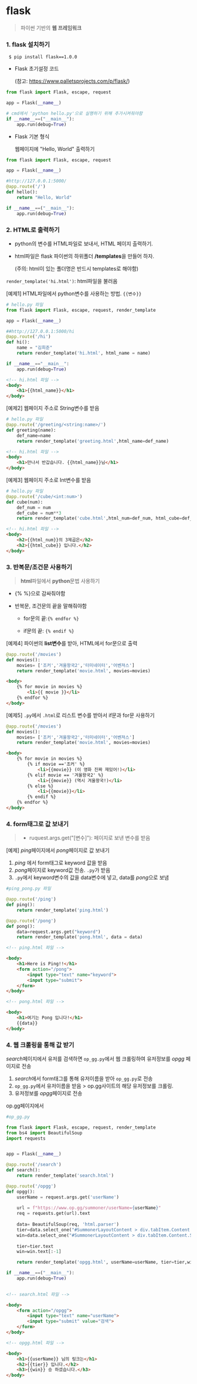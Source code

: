 # flask

>파이썬 기반의 **웹 프레임워크**



### 1. flask 설치하기

```shell
 $ pip install flask==1.0.0 
```



- Flask 초기설정 코드

  (참고: https://www.palletsprojects.com/p/flask/)

```python
from flask import Flask, escape, request

app = Flask(__name__)

# cmd에서 'python hello.py'으로 실행하기 위해 추가시켜줘야함
if __name__==("__main__"):
    app.run(debug=True)
```



- Flask 기본 형식

  웹페이지에 "Hello, World" 출력하기

```python
from flask import Flask, escape, request

app = Flask(__name__)

#http://127.0.0.1:5000/
@app.route('/')
def hello():
    return "Hello, World"

if __name__==("__main__"):
    app.run(debug=True)
```



### 2. HTML로 출력하기

- python의 변수를 HTML파일로 보내서, HTML 페이지 출력하기.

- html파일은 flask 파이썬의 하위폴더 **/templates**을 만들어 하자.

  (주의: html이 있는 폴더명은 반드시 templates로 해야함)

  

`render_template('hi.html')`: html파일을 불러옴



[예제1] HTML파일에서 python변수를 사용하는 방법. `{{변수}}`

```python
# hello.py 파일
from flask import Flask, escape, request, render_template

app = Flask(__name__)

##http://127.0.0.1:5000/hi
@app.route('/hi')
def hi():
    name = "김희준"
    return render_template('hi.html', html_name = name)

if __name__=="__main__":
    app.run(debug=True)
```

```html
<!-- hi.html 파일 -->
<body>
    <h1>{{html_name}}</h1>
</body>
```



[예제2] 웹페이지 주소로 String변수를 받음

```python
# hello.py 파일
@app.route('/greeting/<string:name>/')
def greeting(name):
    def_name=name
    return render_template('greeting.html',html_name=def_name)
```

~~~html
<!-- hi.html 파일 -->
<body>
    <h1>만나서 반갑습니다. {{html_name}}님</h1>
</body>
~~~



[예제3] 웹페이지 주소로 Int변수를 받음

```python
# hello.py 파일
@app.route('/cube/<int:num>')
def cube(num):
    def_num = num
    def_cube = num**3
    return render_template('cube.html',html_num=def_num, html_cube=def_cube)
```

```html
<!-- hi.html 파일 -->
<body>
    <h2>{{html_num}}의 3제곱은</h2>
    <h2>{{html_cube}} 입니다.</h2>
</body>
```



### 3. 반복문/조건문 사용하기

> **html**파일에서 **python**문법 사용하기	

- {% %}으로 감싸줘야함

- 반복문, 조건문의 끝을 말해줘야함 

  - for문의 끝:`{% endfor %}` 
  
  - if문의 끝: `{% endif %}`



[예제4] 파이썬의 **list변수**를 받아, HTML에서 for문으로 출력

```python
@app.route('/movies')
def movies():
    movies= ['조커','겨울왕국2','터미네이터','어벤져스']
    return render_template('movie.html', movies=movies)
```

```html
<body>
    {% for movie in movies %}
        <li>{{ movie }}</li>
    {% endfor %}
</body>
```



[예제5] `.py`에서 `.html`로 리스트 변수를 받아서 if문과 for문 사용하기

```python
@app.route('/movies')
def movies():
    movies= ['조커','겨울왕국2','터미네이터','어벤져스']
    return render_template('movie.html', movies=movies)
```

````html
<body>
    {% for movie in movies %}
        {% if movie =='조커' %}
            <li>{{movie}} (이 영화 진짜 재밌어!)</li>
        {% elif movie == '겨울왕국2' %}
            <li>{{movie}} (역시 겨울왕국!)</li>
        {% else %}
            <li>{{movie}}</li>
        {% endif %}
    {% endfor %}
</body>
````



### 4. form태그로 값 보내기

> - ruquest.args.get("[변수]"): 페이지로 보낸 변수를 받음



[예제]  *ping*페이지에서 *pong*페이지로 값 보내기

1. *ping* 에서 form태그로 keyword 값을 받음
2. *pong*페이지로 keyword값 전송.  `.py`가 받음
3. `.py`에서 keyword변수의 값을 data변수에 넣고, data를 *pong*으로 보냄

```python
#ping_pong.py 파일

@app.route('/ping')
def ping():
    return render_template('ping.html')

@app.route('/pong')
def pong():
    data=request.args.get("keyword")
    return render_template('pong.html', data = data)
```

```html
<!-- ping.html 파일 -->

<body>
    <h1>Here is Ping!!</h1>
    <form action="/pong">
        <input type="text" name="keyword">
        <input type="submit">
    </form>
</body>
```

```html
<!-- pong.html 파일 -->

<body>
    <h1>여기는 Pong 입니다!</h1>
    {{data}}
</body>
```



### 4. 웹 크롤링을 통해 값 받기

*search*페이지에서 유저를 검색하면 `op_gg.py`에서 웹 크롤링하여 유저정보를 *opgg* 페이지로 전송

1. *search*에서 form태그를 통해 유저이름을 받아 `op_gg.py`로 전송
2. `op_gg.py`에서 유저이름을 받음 > op.gg사이트의 해당 유저정보를 크롤링.
3. 유저정보를 *opgg*페이지로 전송

op.gg페이지에서 

```python
#op_gg.py

from flask import Flask, escape, request, render_template
from bs4 import BeautifulSoup
import requests


app = Flask(__name__)

@app.route('/search')
def search():
    return render_template('search.html')

@app.route('/opgg')
def opgg():
    userName = request.args.get('userName')
    
    url = f"https://www.op.gg/summoner/userName={userName}"
    req = requests.get(url).text
    
    data= BeautifulSoup(req, 'html.parser')
    tier=data.select_one("#SummonerLayoutContent > div.tabItem.Content.SummonerLayoutContent.summonerLayout-summary > div.SideContent > div.TierBox.Box > div > div.TierRankInfo > div.TierRank")
    win=data.select_one("#SummonerLayoutContent > div.tabItem.Content.SummonerLayoutContent.summonerLayout-summary > div.SideContent > div.TierBox.Box > div > div.TierRankInfo > div.TierInfo > span.WinLose > span.wins")
    
    tier=tier.text
    win=win.text[:-1]

    return render_template('opgg.html', userName=userName, tier=tier,win=win)

if __name__==("__main__"):
    app.run(debug=True)
    
```

```html
<!-- search.html 파일 -->

<body>
    <form action="/opgg">
        <input type="text" name="userName">
        <input type="submit" value="검색">
    </form>
</body>
```



```html
<!-- opgg.html 파일 -->

<body>
    <h1>{{userName}} 님의 링크는</h1>
    <h2>{{tier}} 입니다.</h2>
    <h3>{{win}} 승 하셨습니다.</h3>
</body>
```



